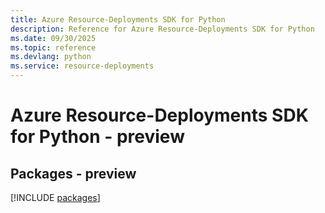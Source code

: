 ```yaml
---
title: Azure Resource-Deployments SDK for Python
description: Reference for Azure Resource-Deployments SDK for Python
ms.date: 09/30/2025
ms.topic: reference
ms.devlang: python
ms.service: resource-deployments
---
```

# Azure Resource-Deployments SDK for Python - preview
## Packages - preview
[!INCLUDE [packages](resource-deployments-index.md)]